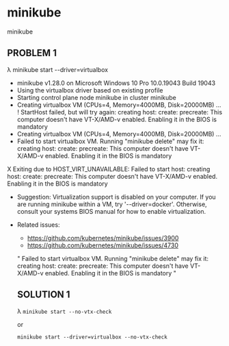 # minikube
minikube

## PROBLEM 1
λ minikube start --driver=virtualbox
* minikube v1.28.0 on Microsoft Windows 10 Pro 10.0.19043 Build 19043
* Using the virtualbox driver based on existing profile
* Starting control plane node minikube in cluster minikube
* Creating virtualbox VM (CPUs=4, Memory=4000MB, Disk=20000MB) ...
! StartHost failed, but will try again: creating host: create: precreate: This computer doesn't have VT-X/AMD-v enabled. Enabling it in the BIOS is mandatory
* Creating virtualbox VM (CPUs=4, Memory=4000MB, Disk=20000MB) ...
* Failed to start virtualbox VM. Running "minikube delete" may fix it: creating host: create: precreate: This computer doesn't have VT-X/AMD-v enabled. Enabling it in the BIOS is mandatory

X Exiting due to HOST_VIRT_UNAVAILABLE: Failed to start host: creating host: create: precreate: This computer doesn't have VT-X/AMD-v enabled. Enabling it in the BIOS is mandatory
* Suggestion: Virtualization support is disabled on your computer. If you are running minikube within a VM, try '--driver=docker'. Otherwise, consult your systems BIOS manual for how to enable virtualization.
* Related issues:
  - https://github.com/kubernetes/minikube/issues/3900
  - https://github.com/kubernetes/minikube/issues/4730
  
  
  " Failed to start virtualbox VM. Running "minikube delete" may fix it: creating host: create: precreate: This computer doesn't have VT-X/AMD-v enabled. Enabling it in the BIOS is mandatory "
  
  
  ## SOLUTION 1
  
  λ ```minikube start --no-vtx-check```
  
  or
  
  ```minikube start --driver=virtualbox --no-vtx-check```

